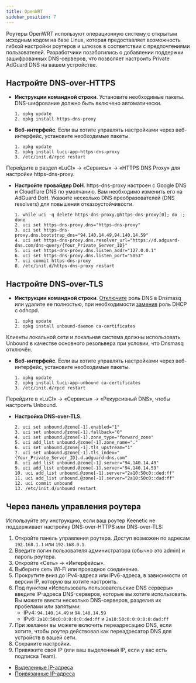```yaml
---
title: OpenWRT
sidebar_position: 7
---
```


Роутеры OpenWRT используют операционную систему с открытым исходным кодом на базе Linux, которая предоставляет возможность гибкой настройки роутеров и шлюзов в соответствии с предпочтениями пользователей. Разработчики позаботились о добавлении поддержки зашифрованных DNS-серверов, что позволяет настроить Private AdGuard DNS на вашем устройстве.

## Настройте DNS-over-HTTPS

- **Инструкции командной строки**. Установите необходимые пакеты. DNS-шифрование должно быть включено автоматически.

    ```# Install packages
    1. opkg update
    2. opkg install https-dns-proxy

    ```
- **Веб-интерфейс**. Если вы хотите управлять настройками через веб-интерфейс, установите необходимые пакеты.

    ```# Install packages
    1. opkg update
    2. opkg install luci-app-https-dns-proxy
    3. /etc/init.d/rpcd restart
    ```

Перейдите в раздел «LuCI» → «Сервисы» → «HTTPS DNS Proxy» для настройки https-dns-proxy.

- **Настройте провайдер DoH**. https-dns-proxy настроен с Google DNS и Cloudflare DNS по умолчанию. Вам необходимо изменить его на AdGuard DoH. Укажите несколько DNS преобразователей (DNS resolvers) для повышения отказоустойчивости.

    ```# Configure DoH provider
    1. while uci -q delete https-dns-proxy.@https-dns-proxy[0]; do :; done
    2. uci set https-dns-proxy.dns="https-dns-proxy"
    3. uci set https-dns-proxy.dns.bootstrap_dns="94.140.14.49,94.140.14.59"
    4. uci set https-dns-proxy.dns.resolver_url="https://d.adguard-dns.com/dns-query/{Your_Private_Server_ID}"
    5. uci set https-dns-proxy.dns.listen_addr="127.0.0.1"
    6. uci set https-dns-proxy.dns.listen_port="5053"
    7. uci commit https-dns-proxy
    8. /etc/init.d/https-dns-proxy restart
    ```

## Настройте DNS-over-TLS

- **Инструкции командной строки**. [Отключите](https://openwrt.org/docs/guide-user/base-system/dhcp_configuration#disabling_dns_role) роль DNS в Dnsmasq или удалите ее полностью, при необходимости [заменив](https://openwrt.org/docs/guide-user/base-system/dhcp_configuration#replacing_dnsmasq_with_odhcpd_and_unbound) роль DHCP с odhcpd.

    ```# Install packages
    1. opkg update
    2. opkg install unbound-daemon ca-certificates
    ```

Клиенты локальной сети и локальная система должны использовать Unbound в качестве основного резольвера при условии, что Dnsmasq отключён.

- **Веб-интерфейс**. Если вы хотите управлять настройками через веб-интерфейс, установите необходимые пакеты.

    ```# Install packages
    1. opkg update
    2. opkg install luci-app-unbound ca-certificates
    3. /etc/init.d/rpcd restart
    ```

Перейдите в «LuCI» → «Сервисы» → «Рекурсивный DNS», чтобы настроить Unbound.

- **Настройка DNS-over-TLS**.

    ```1. uci add unbound zone
    2. uci set unbound.@zone[-1].enabled="1"
    3. uci set unbound.@zone[-1].fallback="0"
    4. uci set unbound.@zone[-1].zone_type="forward_zone"
    5. uci add_list unbound.@zone[-1].zone_name="."
    6. uci set unbound.@zone[-1].tls_upstream="1"
    7. uci set unbound.@zone[-1].tls_index="{Your_Private_Server_ID}.d.adguard-dns.com"
    8. uci add_list unbound.@zone[-1].server="94.140.14.49"
    9. uci add_list unbound.@zone[-1].server="94.140.14.59"
    10. uci add_list unbound.@zone[-1].server="2a10:50c0::ded:ff"
    11. uci add_list unbound.@zone[-1].server="2a10:50c0::dad:ff"
    12. uci commit unbound
    13. /etc/init.d/unbound restart
    ```

## Через панель управления роутера

Используйте эту инструкцию, если ваш роутер Keenetic не поддерживает настройку DNS-over-HTTPS или DNS-over-TLS:

1. Откройте панель управления роутера. Доступ возможен по адресам `192.168.1.1` или `192.168.0.1`.
2. Введите логин пользователя администратора (обычно это admin) и пароль роутера.
3. Откройте «Сеть» → «Интерфейсы».
4. Выберите сеть Wi-Fi или проводное соединение.
5. Прокрутите вниз до IPv4-адреса или IPv6-адреса, в зависимости от версии IP, которую вы хотите настроить.
6. Под пунктом «Использовать пользовательские DNS серверы» введите IP-адреса DNS-серверов, которые вы хотите использовать. Вы можете ввести несколько DNS-серверов, разделив их пробелами или запятыми:
    - IPv4: `94.140.14.49` и `94.140.14.59`
    - IPv6: `2a10:50c0:0:0:0:0:ded:ff` и `2a10:50c0:0:0:0:0:dad:ff`
7. При желании вы можете включить переадресацию DNS, если хотите, чтобы роутер действовал как переадресатор DNS для устройств в вашей сети.
8. Сохраните настройки.
9. Привяжите свой IP (или ваш выделенный IP, если у вас есть подписка Team).

- [Выделенные IP-адреса](/private-dns/connect-devices/other-options/dedicated-ip.md)
- [Привязанные IP-адреса](/private-dns/connect-devices/other-options/linked-ip.md)
